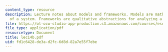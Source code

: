 ```yaml
---
content_type: resource
description: Lecture notes about models and frameworks. Models are mathematical abstractions
  of a system. Frameworks are qualitative abstractions for analyzing a system.
file: https://ol-ocw-studio-app-production.s3.amazonaws.com/courses/esd-04j-frameworks-and-models-in-engineering-systems-engineering-system-design-spring-2007/fd1c6428de3ad2fc6d8d82a7e55f7ebe_lec14b.pdf
file_type: application/pdf
resourcetype: Document
title: lec14b.pdf
uid: fd1c6428-de3a-d2fc-6d8d-82a7e55f7ebe
---
```

